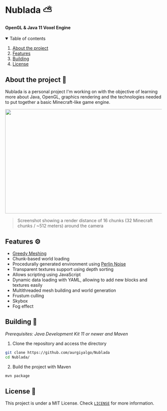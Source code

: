 # Nublada ⛅

#### OpenGL &amp; Java 11 Voxel Engine

<details open="open">
  <summary>Table of contents</summary>
  <ol>
    <li>
      <a href="#about-the-project">About the project</a>
    </li>
    <li>
      <a href="#features">Features</a>
    </li>
    <li><a href="#building">Building</a></li>
    <li><a href="#license">License</a></li>
  </ol>
</details>

<div id="about-the-project"></div>

## About the project 📝

Nublada is a personal project I'm working on with the objective of learning more about Java, OpenGL, graphics rendering and the technologies needed to put together a basic Minecraft-like game engine.

<img src="https://i.imgur.com/sEH1oHx.png" width="640" height="336">

> Screenshot showing a render distance of 16 chunks (32 Minecraft chunks / ~512 meters) around the camera

<div id="features"></div>

## Features ⚙

- [Greedy Meshing](https://0fps.net/2012/07/07/meshing-minecraft-part-2/)
- Chunk-based world loading
- Procedurally generated environment using [Perlin Noise](https://en.wikipedia.org/wiki/Perlin_noise)
- Transparent textures support using depth sorting
- Allows scripting using JavaScript
- Dynamic data loading with YAML, allowing to add new blocks and textures easily
- Multithreaded mesh building and world generation
- Frustum culling
- Skybox
- Fog effect

<div id="building"></div>

## Building 🚀 

_Prerequisites: Java Development Kit 11 or newer and Maven_

1. Clone the repository and access the directory
```sh
git clone https://github.com/aurgiyalgo/Nublada
cd Nublada/
```

2. Build the project with Maven

```sh
mvn package
```

<div id="license"></div>

## License 📜 

This project is under a MIT License. Check [`LICENSE`](https://github.com/aurgiyalgo/TownyElections/blob/master/LICENSE) for more information.
